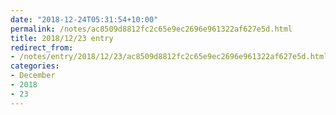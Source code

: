 ```yaml
---
date: "2018-12-24T05:31:54+10:00"
permalink: /notes/ac8509d8812fc2c65e9ec2696e961322af627e5d.html
title: 2018/12/23 entry
redirect_from:
- /notes/entry/2018/12/23/ac8509d8812fc2c65e9ec2696e961322af627e5d.html
categories:
- December
- 2018
- 23
---
```

